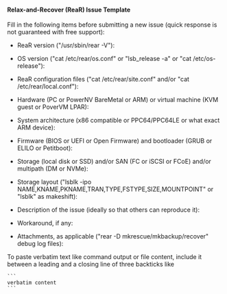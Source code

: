 #### Relax-and-Recover (ReaR) Issue Template

Fill in the following items before submitting a new issue
(quick response is not guaranteed with free support):

* ReaR version ("/usr/sbin/rear -V"):

* OS version ("cat /etc/rear/os.conf" or "lsb_release -a" or "cat /etc/os-release"):

* ReaR configuration files ("cat /etc/rear/site.conf" and/or "cat /etc/rear/local.conf"):

* Hardware (PC or PowerNV BareMetal or ARM) or virtual machine (KVM guest or PoverVM LPAR):

* System architecture (x86 compatible or PPC64/PPC64LE or what exact ARM device):

* Firmware (BIOS or UEFI or Open Firmware) and bootloader (GRUB or ELILO or Petitboot):

* Storage (local disk or SSD) and/or SAN (FC or iSCSI or FCoE) and/or multipath (DM or NVMe):

* Storage layout ("lsblk -ipo NAME,KNAME,PKNAME,TRAN,TYPE,FSTYPE,SIZE,MOUNTPOINT" or "lsblk" as makeshift):

* Description of the issue (ideally so that others can reproduce it):

* Workaround, if any:

* Attachments, as applicable ("rear -D mkrescue/mkbackup/recover" debug log files):

To paste verbatim text like command output or file content,
include it between a leading and a closing line of three backticks like
````
```
verbatim content
```
````
